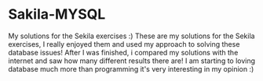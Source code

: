 # Sakila-MYSQL
 My solutions for the Sekila exercises :)
These are my solutions for the Sekila exercises, I really enjoyed them and used my approach to solving these database issues!
After I was finished, i compared my solutions with the internet and saw how many different results there are! I am starting to loving database much more than programming it's very interesting in my opinion :)
